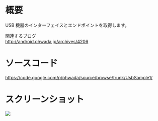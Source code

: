 # 概要 #
USB 機器のインターフェイスとエンドポイントを取得します。

関連するブログ <br>
<a href='http://android.ohwada.jp/archives/4206'>http://android.ohwada.jp/archives/4206</a>

<h1>ソースコード</h1>
<a href='https://code.google.com/p/ohwada/source/browse/trunk/UsbSample1/'>https://code.google.com/p/ohwada/source/browse/trunk/UsbSample1/</a>

<h1>スクリーンショット</h1>
<img src='http://ohwada.googlecode.com/files/20140104usb_sample1.png' />